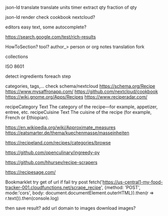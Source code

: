json-ld
translate
    translate units
timer
extract qty
    fraction of qty

json-ld render
    check cookbook nextcloud?

editors easy text, some autocomplete?

https://search.google.com/test/rich-results

HowToSection?
tool?
author_> person or org
notes
translation
fork

collections

ISO 8601

detect ingredients foreach step

categories, tags,... check schema/nextcloud
https://schema.org/Recipe
https://www.mysaffronapp.com/
https://github.com/nextcloud/cookbook
https://wiki.gnome.org/Apps/Recipes
https://www.reciperadar.com/

recipeCategory	Text	The category of the recipe—for example, appetizer, entree, etc.
recipeCuisine	Text	The cuisine of the recipe (for example, French or Ethiopian).

https://en.wikipedia.org/wiki/Approximate_measures
https://eatsmarter.de/thema/kuechenmasse/masseinheiten

https://recipeland.com/recipes/categories/browse


https://github.com/openculinary/ingreedy-py


https://github.com/hhursev/recipe-scrapers

https://recipesage.com/


Bookmarklet
try get of url if fail try post
fetch('https://us-central1-my-food-tracker-001.cloudfunctions.net/scrape_recipe', {method: 'POST', mode:'cors', body: document.documentElement.outerHTML}).then(r => r.text()).then(console.log)

then save result?
add url domain to images
download images?
